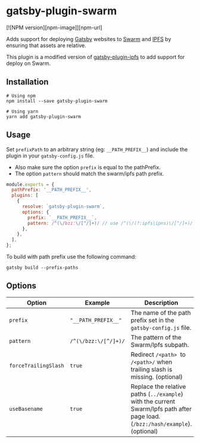 # gatsby-plugin-swarm

[![NPM version][npm-image]][npm-url]

Adds support for deploying [Gatsby](https://www.gatsbyjs.org/) websites to [Swarm](https://ethersphere.github.io/swarm-home/) and [IPFS](https://ipfs.io/) by ensuring that assets are relative.

This plugin is a modified version of [gatsby-plugin-ipfs](https://github.com/moxystudio/gatsby-plugin-ipfs/) to add support for deploy on Swarm.

## Installation

```
# Using npm
npm install --save gatsby-plugin-swarm

# Using yarn
yarn add gatsby-plugin-swarm
```

## Usage

Set `prefixPath` to an arbitrary string (eg: `__PATH_PREFIX__`) and include the plugin in your `gatsby-config.js` file.
 - Also make sure the option `prefix` is equal to the pathPrefix.
 - The option `pattern` should match the swarm/ipfs path prefix.

```js
module.exports = {
  pathPrefix: '__PATH_PREFIX__',
  plugins: [
    {
      resolve: `gatsby-plugin-swarm`,
      options: {
        prefix: `__PATH_PREFIX__`,
        pattern: /^(\/bzz:\/[^/]+)/ // use /^(\/(?:ipfs|ipns)\/[^/]+)/ for IPFS
      },
    },
  ],
};
```

To build with path prefix use the following command:
```
gatsby build --prefix-paths
```

## Options
| Option                | Example              | Description                                                                                                                    |
| --------------------- | -------------------- | ------------------------------------------------------------------------------------------------------------------------------ |
| `prefix`              | `"__PATH_PREFIX__"`  | The name of the path prefix set in the `gatsby-config.js` file.                                                                |
| `pattern`             | `/^(\/bzz:\/[^/]+)/` | The pattern of the Swarm/Ipfs subpath.                                                                                         |
| `forceTrailingSlash`  | `true`               | Redirect `/<path>`  to `/<path>/` when trailing slash is missing. (optional)                                                   |
| `useBasename`         | `true`               | Replace the relative paths (`../example`) with the current Swarm/Ipfs path after page load. (`/bzz:/hash/example`). (optional) |
